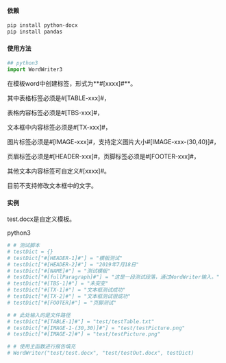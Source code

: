 #### 依赖
```bash
pip install python-docx
pip install pandas
```


#### 使用方法
```python
## python3
import WordWriter3
```

在模板word中创建标签，形式为**#[xxxx]#**。

其中表格标签必须是#[TABLE-xxx]#，

表格内容标签必须是#[TBS-xxx]#，

文本框中内容标签必须是#[TX-xxx]#，

图片标签必须是#[IMAGE-xxx]#，支持定义图片大小#[IMAGE-xxx-(30,40)]#，

页眉标签必须是#[HEADER-xxx]#，页脚标签必须是#[FOOTER-xxx]#，

其他文本内容标签可自定义#[xxxx]#。

目前不支持修改文本框中的文字。

#### 实例
test.docx是自定义模板。


python3

```python
# # 测试脚本
# testDict = {}
# testDict["#[HEADER-1]#"] = "模板测试"
# testDict["#[HEADER-2]#"] = "2019年7月18日"
# testDict["#[NAME]#"] = "测试模板"
# testDict["#[fullParagraph]#"] = "这是一段测试段落，通过WordWriter输入。"
# testDict["#[TBS-1]#"] = "未突变"
# testDict["#[TX-1]#"] = "文本框测试成功"
# testDict["#[TX-2]#"] = "文本框测试很成功"
# testDict["#[FOOTER]#"] = "页脚测试"

# # 此处输入的是文件路径
# testDict["#[TABLE-1]#"] = "test/testTable.txt"
# testDict["#[IMAGE-1-(30,30)]#"] = "test/testPicture.png"
# testDict["#[IMAGE-2]#"] = "test/testPicture.png"

# # 使用主函数进行报告填充
# WordWriter("test/test.docx", "test/testOut.docx", testDict)
```
